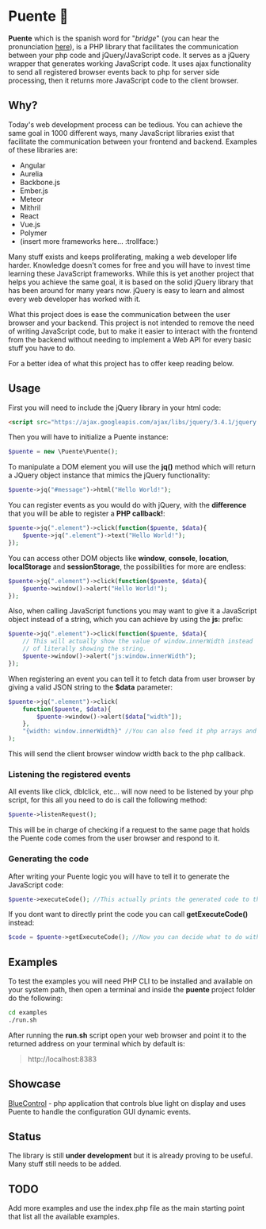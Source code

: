 # Puente :bridge_at_night:

**Puente** which is the spanish word for "*bridge*" (you can hear the
pronunciation [here](https://www.howtopronounce.com/spanish/puente/)), is a 
PHP library that facilitates the communication between your php code and 
jQuery/JavaScript code. It serves as a jQuery wrapper that generates working 
JavaScript code. It uses ajax functionality to send all registered browser 
events back to php for server side processing, then it returns more JavaScript 
code to the client browser.

## Why?

Today's web development process can be tedious. You can achieve the same goal
in 1000 different ways, many JavaScript libraries exist that facilitate the
communication between your frontend and backend. Examples of these libraries
are:

* Angular
* Aurelia
* Backbone.js
* Ember.js
* Meteor
* Mithril
* React
* Vue.js
* Polymer
* (insert more frameworks here... :trollface:)

Many stuff exists and keeps proliferating, making a web developer life harder.
Knowledge doesn't comes for free and you will have to invest time learning these
JavaScript frameworks. While this is yet another project that helps you achieve
the same goal, it is based on the solid jQuery library that has been around for
many years now. jQuery is easy to learn and almost every web developer has
worked with it.

What this project does is ease the communication between the user browser
and your backend. This project is not intended to remove the need of writing
JavaScript code, but to make it easier to interact with the frontend from the
backend without needing to implement a Web API for every basic stuff you have
to do.

For a better idea of what this project has to offer keep reading below.

## Usage

First you will need to include the jQuery library in your html code:

```html
<script src="https://ajax.googleapis.com/ajax/libs/jquery/3.4.1/jquery.min.js"></script>
```

Then you will have to initialize a Puente instance:

```php
$puente = new \Puente\Puente();
```

To manipulate a DOM element you will use the **jq()** method which will return
a JQuery object instance that mimics the jQuery functionality:

```php
$puente->jq("#message")->html("Hello World!");
```

You can register events as you would do with jQuery, with the **difference** that
you will be able to register a **PHP callback!**:

```php
$puente->jq(".element")->click(function($puente, $data){
    $puente->jq(".element")->text("Hello World!");
});
```

You can access other DOM objects like **window**, **console**, **location**,
**localStorage** and **sessionStorage**, the possibilities for more are
endless:

```php
$puente->jq(".element")->click(function($puente, $data){
    $puente->window()->alert("Hello World!");
});
```

Also, when calling JavaScript functions you may want to give it a JavaScript
object instead of a string, which you can achieve by using the **js:** prefix:

```php
$puente->jq(".element")->click(function($puente, $data){
    // This will actually show the value of window.innerWidth instead
    // of literally showing the string.
    $puente->window()->alert("js:window.innerWidth");
});
```

When registering an event you can tell it to fetch data from user browser by
giving a valid JSON string to the **$data** parameter:

```php
$puente->jq(".element")->click(
    function($puente, $data){
        $puente->window()->alert($data["width"]);
    },
    "{width: window.innerWidth}" //You can also feed it php arrays and objects.
);
```

This will send the client browser window width back to the php callback.

### Listening the registered events

All events like click, dblclick, etc... will now need to be listened by your
php script, for this all you need to do is call the following method:

```php
$puente->listenRequest();
```

This will be in charge of checking if a request to the same page that holds
the Puente code comes from the user browser and respond to it.

### Generating the code

After writing your Puente logic you will have to tell it to generate the
JavaScript code:

```php
$puente->executeCode(); //This actually prints the generated code to the document
```

If you dont want to directly print the code you can call
**getExecuteCode()** instead:

```php
$code = $puente->getExecuteCode(); //Now you can decide what to do with it
```

## Examples

To test the examples you will need PHP CLI to be installed and available on
your system path, then open a terminal and inside the **puente** project folder 
do the following:

```sh
cd examples
./run.sh
```

After running the **run.sh** script open your web browser and point
it to the returned address on your terminal which by default is:

> http://localhost:8383

## Showcase

[BlueControl](https://github.com/jgmdev/bluecontrol) - php application that controls blue light on display and uses Puente to handle the configuration GUI dynamic events.

## Status

The library is still **under development** but it is already proving to be
useful. Many stuff still needs to be added.

## TODO

Add more examples and use the index.php file as the main starting
point that list all the available examples.

